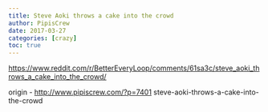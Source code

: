 ```yaml
---
title: Steve Aoki throws a cake into the crowd
author: PipisCrew
date: 2017-03-27
categories: [crazy]
toc: true
---
```


https://www.reddit.com/r/BetterEveryLoop/comments/61sa3c/steve_aoki_throws_a_cake_into_the_crowd/

origin - http://www.pipiscrew.com/?p=7401 steve-aoki-throws-a-cake-into-the-crowd